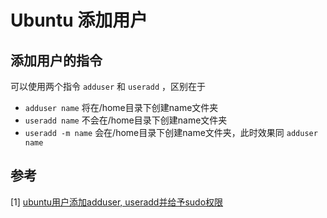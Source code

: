 # Ubuntu 添加用户

## 添加用户的指令

可以使用两个指令 `adduser` 和 `useradd` ，区别在于

- `adduser name` 将在/home目录下创建name文件夹
- `useradd name` 不会在/home目录下创建name文件夹
- `useradd -m name` 会在/home目录下创建name文件夹，此时效果同 `adduser name`

## 参考

[1] [ubuntu用户添加adduser, useradd并给予sudo权限](http://blog.csdn.net/u011534057/article/details/51679358)